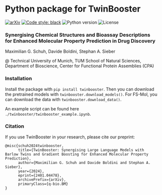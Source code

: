 # Python package for TwinBooster

[![arXiv](https://img.shields.io/badge/arXiv-2401.04478-b31b1b.svg)](https://arxiv.org/abs/2401.04478)
[![Code style: black](https://img.shields.io/badge/code%20style-black-000000.svg)](https://github.com/psf/black)
![Python version](https://img.shields.io/badge/python-v.3.8-blue)
![License](https://img.shields.io/badge/license-MIT-orange)

### Synergising Chemical Structures and Bioassay Descriptions for Enhanced Molecular Property Prediction in Drug Discovery

Maximilian G. Schuh, Davide Boldini, Stephan A. Sieber

@ Technical University of Munich, TUM School of Natural Sciences, Department of Bioscience, Center for Functional Protein Assemblies (CPA)

### Installation

Install the package with ```pip install twinbooster```.
Then you can download the pretrained models with ```twinbooster.download_models()```.
For FS-Mol, you can download the data with ```twinbooster.download_data()```.

An example script can be found here ```./twinbooster/twinbooster_example.ipynb```.

### Citation

If you use TwinBooster in your research, please cite our preprint:

```
@misc{schuh2024twinbooster,
      title={TwinBooster: Synergising Large Language Models with Barlow Twins and Gradient Boosting for Enhanced Molecular Property Prediction}, 
      author={Maximilian G. Schuh and Davide Boldini and Stephan A. Sieber},
      year={2024},
      eprint={2401.04478},
      archivePrefix={arXiv},
      primaryClass={q-bio.BM}
}
```
